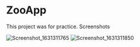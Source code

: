 # ZooApp
This project was for practice.
Screenshots

![Screenshot_1631311765](https://user-images.githubusercontent.com/73639529/132925504-70c2c2bf-96a7-425c-8752-53650ffaee1e.png)
![Screenshot_1631311850](https://user-images.githubusercontent.com/73639529/132925507-58e3ddfd-bba6-45b8-a98c-c17ed3cdd094.png)
